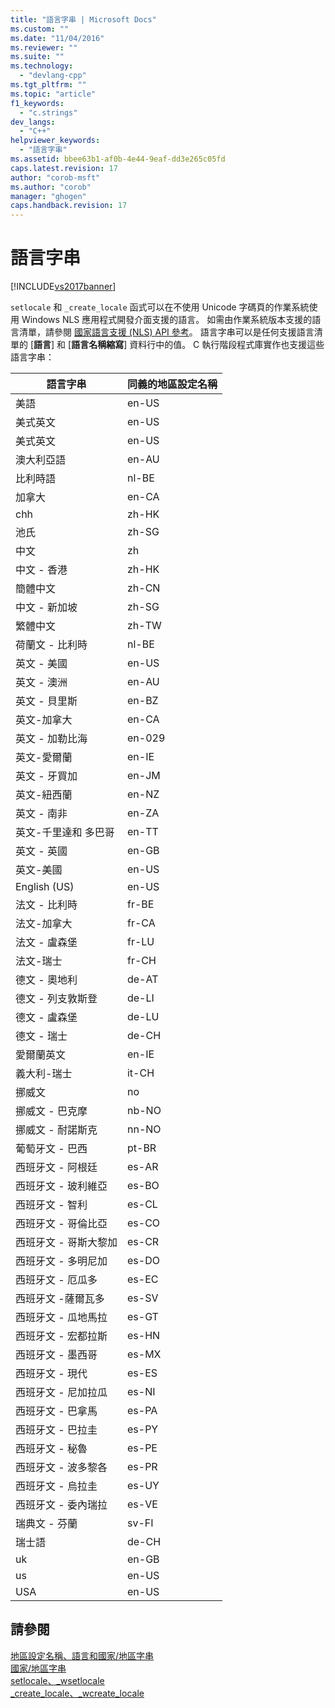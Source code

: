```yaml
---
title: "語言字串 | Microsoft Docs"
ms.custom: ""
ms.date: "11/04/2016"
ms.reviewer: ""
ms.suite: ""
ms.technology: 
  - "devlang-cpp"
ms.tgt_pltfrm: ""
ms.topic: "article"
f1_keywords: 
  - "c.strings"
dev_langs: 
  - "C++"
helpviewer_keywords: 
  - "語言字串"
ms.assetid: bbee63b1-af0b-4e44-9eaf-dd3e265c05fd
caps.latest.revision: 17
author: "corob-msft"
ms.author: "corob"
manager: "ghogen"
caps.handback.revision: 17
---
```

# 語言字串
[!INCLUDE[vs2017banner](../assembler/inline/includes/vs2017banner.md)]

`setlocale` 和 `_create_locale` 函式可以在不使用 Unicode 字碼頁的作業系統使用 Windows NLS 應用程式開發介面支援的語言。  如需由作業系統版本支援的語言清單，請參閱 [國家語言支援 \(NLS\) API 參考](http://msdn.microsoft.com/goglobal/bb896001.aspx)。  語言字串可以是任何支援語言清單的 \[**語言**\] 和 \[**語言名稱縮寫**\] 資料行中的值。  C 執行階段程式庫實作也支援這些語言字串：  
  
|語言字串|同義的地區設定名稱|  
|----------|---------------|  
|美語|en\-US|  
|美式英文|en\-US|  
|美式英文|en\-US|  
|澳大利亞語|en\-AU|  
|比利時語|nl\-BE|  
|加拿大|en\-CA|  
|chh|zh\-HK|  
|池氏|zh\-SG|  
|中文|zh|  
|中文 \- 香港|zh\-HK|  
|簡體中文|zh\-CN|  
|中文 \- 新加坡|zh\-SG|  
|繁體中文|zh\-TW|  
|荷蘭文 \- 比利時|nl\-BE|  
|英文 \- 美國|en\-US|  
|英文 \- 澳洲|en\-AU|  
|英文 \- 貝里斯|en\-BZ|  
|英文\-加拿大|en\-CA|  
|英文 \- 加勒比海|en\-029|  
|英文\-愛爾蘭|en\-IE|  
|英文 \- 牙買加|en\-JM|  
|英文\-紐西蘭|en\-NZ|  
|英文 \- 南非|en\-ZA|  
|英文\-千里達和 多巴哥|en\-TT|  
|英文 \- 英國|en\-GB|  
|英文\-美國|en\-US|  
|English \(US\)|en\-US|  
|法文 \- 比利時|fr\-BE|  
|法文\-加拿大|fr\-CA|  
|法文 \- 盧森堡|fr\-LU|  
|法文\-瑞士|fr\-CH|  
|德文 \- 奧地利|de\-AT|  
|德文 \- 列支敦斯登|de\-LI|  
|德文 \- 盧森堡|de\-LU|  
|德文 \- 瑞士|de\-CH|  
|愛爾蘭英文|en\-IE|  
|義大利\-瑞士|it\-CH|  
|挪威文|no|  
|挪威文 \- 巴克摩|nb\-NO|  
|挪威文 \- 耐諾斯克|nn\-NO|  
|葡萄牙文 \- 巴西|pt\-BR|  
|西班牙文 \- 阿根廷|es\-AR|  
|西班牙文 \- 玻利維亞|es\-BO|  
|西班牙文 \- 智利|es\-CL|  
|西班牙文 \- 哥倫比亞|es\-CO|  
|西班牙文 \- 哥斯大黎加|es\-CR|  
|西班牙文 \- 多明尼加|es\-DO|  
|西班牙文 \- 厄瓜多|es\-EC|  
|西班牙文 \-薩爾瓦多|es\-SV|  
|西班牙文 \- 瓜地馬拉|es\-GT|  
|西班牙文 \- 宏都拉斯|es\-HN|  
|西班牙文 \- 墨西哥|es\-MX|  
|西班牙文 \- 現代|es\-ES|  
|西班牙文 \- 尼加拉瓜|es\-NI|  
|西班牙文 \- 巴拿馬|es\-PA|  
|西班牙文 \- 巴拉圭|es\-PY|  
|西班牙文 \- 秘魯|es\-PE|  
|西班牙文 \- 波多黎各|es\-PR|  
|西班牙文 \- 烏拉圭|es\-UY|  
|西班牙文 \- 委內瑞拉|es\-VE|  
|瑞典文 \- 芬蘭|sv\-FI|  
|瑞士語|de\-CH|  
|uk|en\-GB|  
|us|en\-US|  
|USA|en\-US|  
  
## 請參閱  
 [地區設定名稱、語言和國家\/地區字串](../c-runtime-library/locale-names-languages-and-country-region-strings.md)   
 [國家\/地區字串](../c-runtime-library/country-region-strings.md)   
 [setlocale、\_wsetlocale](../c-runtime-library/reference/setlocale-wsetlocale.md)   
 [\_create\_locale、\_wcreate\_locale](../c-runtime-library/reference/create-locale-wcreate-locale.md)